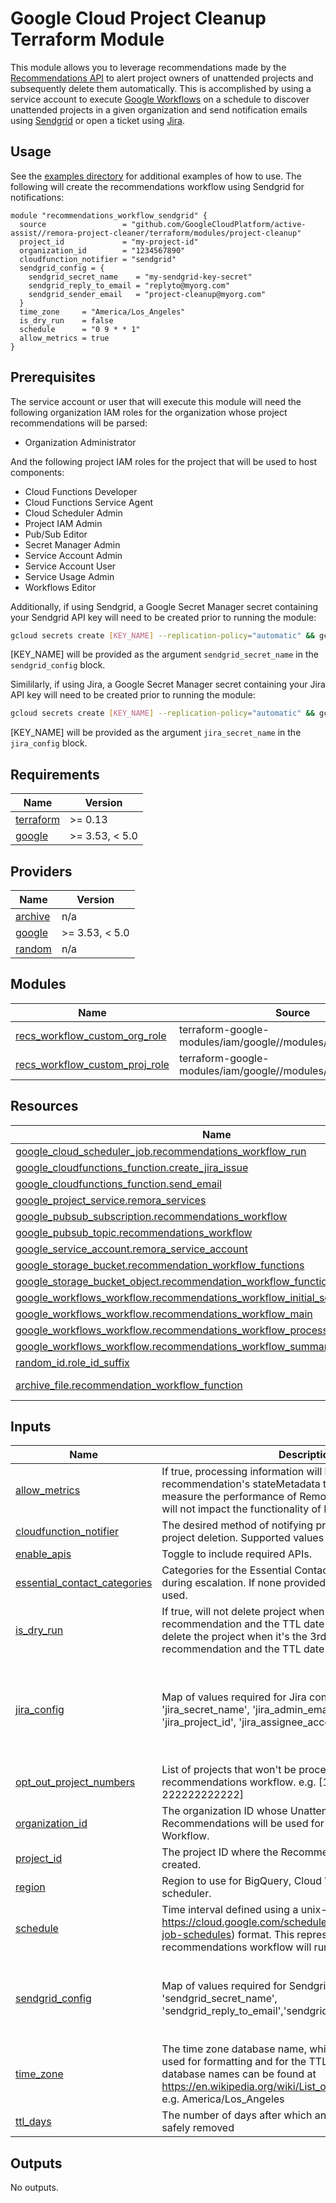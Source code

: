# Google Cloud Project Cleanup Terraform Module

This module allows you to leverage recommendations made by the [Recommendations API](https://cloud.google.com/recommender/docs/reference/rest/v1/projects.locations.recommenders.recommendations) to alert project owners of unattended projects and subsequently delete them automatically. This is accomplished by using a service account to execute [Google Workflows](https://cloud.google.com/workflows) on a schedule to discover unattended projects in a given organization and send notification emails using [Sendgrid](https://sendgrid.com/) or open a ticket using [Jira](https://www.atlassian.com/software/jira).   

## Usage

See the [examples directory](../examples/) for additional examples of how to use.  The following will create the recommendations workflow using Sendgrid for notifications:
```hcl
module "recommendations_workflow_sendgrid" {
  source                 = "github.com/GoogleCloudPlatform/active-assist//remora-project-cleaner/terraform/modules/project-cleanup"
  project_id             = "my-project-id"
  organization_id        = "1234567890"
  cloudfunction_notifier = "sendgrid"
  sendgrid_config = {
    sendgrid_secret_name    = "my-sendgrid-key-secret"
    sendgrid_reply_to_email = "replyto@myorg.com"
    sendgrid_sender_email   = "project-cleanup@myorg.com"
  }
  time_zone     = "America/Los_Angeles"
  is_dry_run    = false
  schedule      = "0 9 * * 1"
  allow_metrics = true
}
```
## Prerequisites

The service account or user that will execute this module will need the following organization IAM roles for the organization whose project recommendations will be parsed:
* Organization Administrator

And the following project IAM roles for the project that will be used to host components:
* Cloud Functions Developer
* Cloud Functions Service Agent
* Cloud Scheduler Admin
* Project IAM Admin
* Pub/Sub Editor
* Secret Manager Admin
* Service Account Admin
* Service Account User
* Service Usage Admin
* Workflows Editor

Additionally, if using Sendgrid, a Google Secret Manager secret containing your Sendgrid API key will need to be created prior to running the module:
```sh
gcloud secrets create [KEY_NAME] --replication-policy="automatic" && gcloud secrets versions add [KEY_NAME] --data-file=[SENDGRID_API_KEY_PATH]
```
\[KEY_NAME\] will be provided as the argument `sendgrid_secret_name` in the `sendgrid_config` block.

Simililarly, if using Jira, a Google Secret Manager secret containing your Jira API key will need to be created prior to running the module:

```sh
gcloud secrets create [KEY_NAME] --replication-policy="automatic" && gcloud secrets versions add jira-key --data-file=[JIRA_API_KEY_PATH]
```
\[KEY_NAME\] will be provided as the argument `jira_secret_name` in the `jira_config` block. 


## Requirements

| Name | Version |
|------|---------|
| <a name="requirement_terraform"></a> [terraform](#requirement\_terraform) | >= 0.13 |
| <a name="requirement_google"></a> [google](#requirement\_google) | >= 3.53, < 5.0 |

## Providers

| Name | Version |
|------|---------|
| <a name="provider_archive"></a> [archive](#provider\_archive) | n/a |
| <a name="provider_google"></a> [google](#provider\_google) | >= 3.53, < 5.0 |
| <a name="provider_random"></a> [random](#provider\_random) | n/a |

## Modules

| Name | Source | Version |
|------|--------|---------|
| <a name="module_recs_workflow_custom_org_role"></a> [recs\_workflow\_custom\_org\_role](#module\_recs\_workflow\_custom\_org\_role) | terraform-google-modules/iam/google//modules/custom_role_iam | 7.4.0 |
| <a name="module_recs_workflow_custom_proj_role"></a> [recs\_workflow\_custom\_proj\_role](#module\_recs\_workflow\_custom\_proj\_role) | terraform-google-modules/iam/google//modules/custom_role_iam | 7.4.0 |

## Resources

| Name | Type |
|------|------|
| [google_cloud_scheduler_job.recommendations_workflow_run](https://registry.terraform.io/providers/hashicorp/google/latest/docs/resources/cloud_scheduler_job) | resource |
| [google_cloudfunctions_function.create_jira_issue](https://registry.terraform.io/providers/hashicorp/google/latest/docs/resources/cloudfunctions_function) | resource |
| [google_cloudfunctions_function.send_email](https://registry.terraform.io/providers/hashicorp/google/latest/docs/resources/cloudfunctions_function) | resource |
| [google_project_service.remora_services](https://registry.terraform.io/providers/hashicorp/google/latest/docs/resources/project_service) | resource |
| [google_pubsub_subscription.recommendations_workflow](https://registry.terraform.io/providers/hashicorp/google/latest/docs/resources/pubsub_subscription) | resource |
| [google_pubsub_topic.recommendations_workflow](https://registry.terraform.io/providers/hashicorp/google/latest/docs/resources/pubsub_topic) | resource |
| [google_service_account.remora_service_account](https://registry.terraform.io/providers/hashicorp/google/latest/docs/resources/service_account) | resource |
| [google_storage_bucket.recommendation_workflow_functions](https://registry.terraform.io/providers/hashicorp/google/latest/docs/resources/storage_bucket) | resource |
| [google_storage_bucket_object.recommendation_workflow_function_zip](https://registry.terraform.io/providers/hashicorp/google/latest/docs/resources/storage_bucket_object) | resource |
| [google_workflows_workflow.recommendations_workflow_initial_setup](https://registry.terraform.io/providers/hashicorp/google/latest/docs/resources/workflows_workflow) | resource |
| [google_workflows_workflow.recommendations_workflow_main](https://registry.terraform.io/providers/hashicorp/google/latest/docs/resources/workflows_workflow) | resource |
| [google_workflows_workflow.recommendations_workflow_process_recommendations](https://registry.terraform.io/providers/hashicorp/google/latest/docs/resources/workflows_workflow) | resource |
| [google_workflows_workflow.recommendations_workflow_summarize_and_notify](https://registry.terraform.io/providers/hashicorp/google/latest/docs/resources/workflows_workflow) | resource |
| [random_id.role_id_suffix](https://registry.terraform.io/providers/hashicorp/random/latest/docs/resources/id) | resource |
| [archive_file.recommendation_workflow_function](https://registry.terraform.io/providers/hashicorp/archive/latest/docs/data-sources/file) | data source |

## Inputs

| Name | Description | Type | Default | Required |
|------|-------------|------|---------|:--------:|
| <a name="input_allow_metrics"></a> [allow\_metrics](#input\_allow\_metrics) | If true, processing information will be stored as part of the recommendation's stateMetadata to be used to improve and measure the performance of Remora. The value of this field will not impact the functionality of Remora. | `bool` | n/a | yes |
| <a name="input_cloudfunction_notifier"></a> [cloudfunction\_notifier](#input\_cloudfunction\_notifier) | The desired method of notifying project owners eminent project deletion. Supported values are 'sendgrid' and 'jira' | `string` | n/a | yes |
| <a name="input_enable_apis"></a> [enable\_apis](#input\_enable\_apis) | Toggle to include required APIs. | `bool` | `false` | no |
| <a name="input_essential_contact_categories"></a> [essential\_contact\_categories](#input\_essential\_contact\_categories) | Categories for the Essential Contacts that should be notified during escalation. If none provided, the parent owner will used. | `list(string)` | `[]` | no |
| <a name="input_is_dry_run"></a> [is\_dry\_run](#input\_is\_dry\_run) | If true, will not delete project when it's the 3rd+ time seeing a recommendation and the TTL date has passed. If false, will delete the project when it's the 3rd+ time seeing a recommendation and the TTL date has passed. | `bool` | n/a | yes |
| <a name="input_jira_config"></a> [jira\_config](#input\_jira\_config) | Map of values required for Jira configuration: 'jira\_secret\_name', 'jira\_admin\_email', 'jira\_server\_address', 'jira\_project\_id', 'jira\_assignee\_account\_id' | `map(any)` | <pre>{<br>  "jira_admin_email": "",<br>  "jira_assignee_account_id": "",<br>  "jira_project_id": "",<br>  "jira_secret_name": "",<br>  "jira_server_address": ""<br>}</pre> | no |
| <a name="input_opt_out_project_numbers"></a> [opt\_out\_project\_numbers](#input\_opt\_out\_project\_numbers) | List of projects that won't be processed in the recommendations workflow. e.g. [111111111111, 222222222222] | `list(number)` | `[]` | no |
| <a name="input_organization_id"></a> [organization\_id](#input\_organization\_id) | The organization ID whose Unattended Project Recommendations will be used for the Recommendations Workflow. | `string` | n/a | yes |
| <a name="input_project_id"></a> [project\_id](#input\_project\_id) | The project ID where the Recommendations Workflow will be created. | `string` | n/a | yes |
| <a name="input_region"></a> [region](#input\_region) | Region to use for BigQuery, Cloud Workflows, functions, and scheduler. | `string` | `"us-central1"` | no |
| <a name="input_schedule"></a> [schedule](#input\_schedule) | Time interval defined using a unix-cron (see https://cloud.google.com/scheduler/docs/configuring/cron-job-schedules) format. This represents how frequently the recommendations workflow will run. | `string` | `"0 9 * * 1"` | no |
| <a name="input_sendgrid_config"></a> [sendgrid\_config](#input\_sendgrid\_config) | Map of values required for Sendgrid configuration: 'sendgrid\_secret\_name', 'sendgrid\_reply\_to\_email','sendgrid\_sender\_email' | `map(any)` | <pre>{<br>  "sendgrid_reply_to_email": "",<br>  "sendgrid_secret_name": "",<br>  "sendgrid_sender_email": ""<br>}</pre> | no |
| <a name="input_time_zone"></a> [time\_zone](#input\_time\_zone) | The time zone database name, which will be the time zone used for formatting and for the TTL date. A list of time zone database names can be found at https://en.wikipedia.org/wiki/List_of_tz_database_time_zones. e.g. America/Los\_Angeles | `string` | n/a | yes |
| <a name="input_ttl_days"></a> [ttl\_days](#input\_ttl\_days) | The number of days after which an unused project can be safely removed | `string` | `"30"` | no |

## Outputs

No outputs.